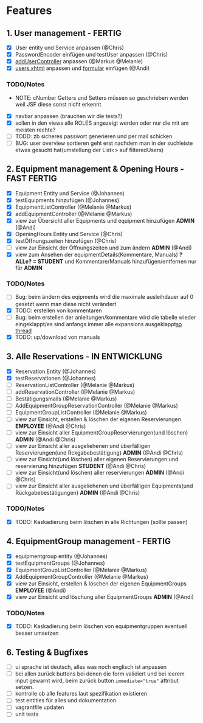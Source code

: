 # Features

## 1. User management - FERTIG

- [x] User entity und Service anpassen (@Chris)
- [x] PasswordEncoder einfügen und testUser anpassen (@Chris)
- [x] [addUserController](https://git.uibk.ac.at/csat2187/evs-projektarbeit/blob/master/src/main/java/at/qe/sepm/skeleton/ui/controllers/AddUserController.java) anpassen (@Markus @Melanie)
- [x] [users.xhtml](https://git.uibk.ac.at/csat2187/evs-projektarbeit/blob/master/src/main/webapp/admin/users.xhtml) anpassen und [formular](https://git.uibk.ac.at/csat2187/evs-projektarbeit/blob/master/src/main/webapp/admin/create-user.xhtml) einfügen (@Andi)

### TODO/Notes

- NOTE: cNumber Getters und Setters müssen so geschrieben werden weil JSF diese sonst nicht erkennt
- [x] navbar anpassen (brauchen wir die tests?)
- [x] sollen in den views alle ROLES angezeigt werden oder nur die mit am meisten rechte?
- [ ] TODD: zb sicheres passwort generieren und per mail schicken
- [ ] BUG: user overview sortieren geht erst nachdem man in der suchleiste etwas gesucht hat(umstellung der List<> auf filteredUsers)

## 2. Equipment management & Opening Hours - FAST FERTIG

- [x] Equipment Entity und Service (@Johannes)
- [x] testEquipments hinzufügen (@Johannes)
- [x] EquipmentListController (@Melanie @Markus)
- [x] addEquipmentController (@Melanie @Markus)
- [x] view zur Übersicht aller Equipments und equipment hinzufügen **ADMIN** (@Andi)
- [x] OpeningHours Entity und Service (@Chris)
- [x] testÖffnungszeiten hinzufügen (@Chris)
- [ ] view zur Einsicht der Öffnungszeiten und zum ändern **ADMIN** (@Andi)
- [x] view zum Ansehen der equipmentDetails(Kommentare, Manuals) **?ALLe? = STUDENT** und Kommentare/Manuals hinzufügen/entfernen nur für **ADMIN**

### TODO/Notes

- [ ] Bug: beim ändern des eqipments wird die maximale ausleihdauer auf 0 gesetzt wenn man diese nicht verändert
- [x] TODO: erstellen von kommentaren
- [ ] Bug: beim erstellen der anleitungen/kommentare wird die tabelle wieder eingeklappt/es sind anfangs immer alle expansions ausgeklappt[so thread](https://stackoverflow.com/questions/43598420/how-to-keep-primefaces-rowexpansion-open-in-an-update-of-the-table)
- [x] TODO: up/download von manuals

## 3. Alle Reservations - IN ENTWICKLUNG

- [x] Reservation Entity (@Johannes)
- [x] testReservationen (@Johannes)
- [ ] ReservationListController (@Melanie @Markus)
- [ ] addReservationController (@Melanie @Markus)
- [ ] Bestätigungsmails (@Melanie @Markus)
- [ ] AddEquipmentGroupReservationController (@Melanie @Markus)
- [ ] EquipmentGroupListController (@Melanie @Markus)
- [ ] view zur Einsicht, erstellen & löschen der eigenen Reservierungen **EMPLOYEE** (@Andi @Chris)
- [ ] view zur Einsicht aller EquipmentGroupReservierungen(und löschen) **ADMIN** (@Andi @Chris)
- [ ] view zur Einsicht aller ausgeliehenen und überfälligen Reservierungen(und Rckgabebestätigung) **ADMIN** (@Andi @Chris)
- [ ] view zur Einsicht(und löschen) aller eigenen Reservierungen und reservierung hinzufügen **STUDENT** (@Andi @Chris)
- [ ] view zur Einsicht(und löschen) aller reservierungen **ADMIN** (@Andi @Chris)
- [ ] view zur Einsicht aller ausgeliehenen und überfälligen Equipments(und Rückgabebestätigungen) **ADMIN** (@Andi @Chris)

### TODO/Notes

- [x] TODO: Kaskadierung beim löschen in alle Richtungen (sollte passen)

## 4. EquipmentGroup management - FERTIG

- [x] equipmentgroup entity (@Johannes)
- [x] testEquipmentGroups (@Johannes)
- [x] EquipmentGroupListController (@Melanie @Markus)
- [x] AddEquipmentGroupController (@Melanie @Markus)
- [x] view zur Einsicht, erstellen & löschen der eigenen EquipmentGroups **EMPLOYEE** (@Andi)
- [x] view zur Einsicht und löschung aller EquipmentGroups **ADMIN** (@Andi)

### TODO/Notes

- [x] TODO: Kaskadierung beim löschen von equipmentgruppen eventuell besser umsetzen

## 6. Testing & Bugfixes

- [ ] ui sprache ist deutsch, alles was noch englisch ist anpassen
- [ ] bei allen zurück buttons bei denen die form validiert und bei leerem input gewarnt wird, beim zurück button `immediate="true"` attribut setzen.
- [ ] kontrolle ob alle features laut spezifikation existieren
- [ ] test entities für alles und dokumentation
- [ ] vagrantfile updaten
- [ ] unit tests
